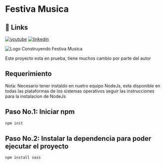 # Festiva Musica

## 🔗 Links
[![youtube](https://img.shields.io/badge/my_portfolio-000?style=for-the-badge&logo=ko-fi&logoColor=white)](https://katherineoelsner.com/)
[![linkedin](https://img.shields.io/badge/linkedin-0A66C2?style=for-the-badge&logo=linkedin&logoColor=white)](https://www.linkedin.com/)

![Logo](https://dev-to-uploads.s3.amazonaws.com/uploads/articles/th5xamgrr6se0x5ro4g6.png)
Construyendo Festiva Musica

Este proyecto esta en prueba, tiene muchos cambio por parte del autor

## Requerimiento

Nota: Necesario tener instaldo en nuetro equipo NodeJs, esta disponible en todas las plataformas de los sistemas operativos
seguir las instrucciones para la instalacion de NodeJs

## Paso No.1: Iniciar npm
```bash
npm init
```
## Paso No.2: Instalar la dependencia para poder ejecutar el proyecto
```bash
npm install sass
```







